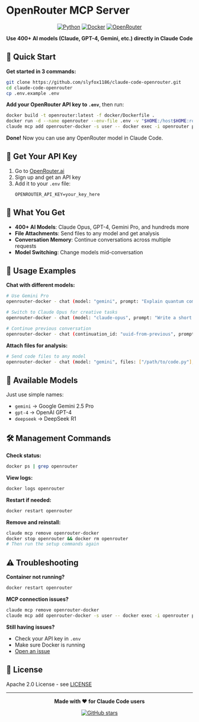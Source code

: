 # OpenRouter MCP Server

<div align="center">

[![Python](https://img.shields.io/badge/python-3.12+-blue.svg)](https://www.python.org/downloads/)
[![Docker](https://img.shields.io/badge/docker-ready-brightgreen.svg)](https://www.docker.com/)
[![OpenRouter](https://img.shields.io/badge/OpenRouter-400%2B%20Models-orange.svg)](https://openrouter.ai/)

**Use 400+ AI models (Claude, GPT-4, Gemini, etc.) directly in Claude Code**

</div>

## 🚀 Quick Start

**Get started in 3 commands:**

```bash
git clone https://github.com/slyfox1186/claude-code-openrouter.git
cd claude-code-openrouter
cp .env.example .env
```

**Add your OpenRouter API key to `.env`**, then run:

```bash
docker build -t openrouter:latest -f docker/Dockerfile .
docker run -d --name openrouter --env-file .env -v "$HOME:/host$HOME:ro" --restart unless-stopped openrouter:latest
claude mcp add openrouter-docker -s user -- docker exec -i openrouter python3 -m src.server
```

**Done!** Now you can use any OpenRouter model in Claude Code.

## 🔑 Get Your API Key

1. Go to [OpenRouter.ai](https://openrouter.ai/)
2. Sign up and get an API key
3. Add it to your `.env` file:
   ```
   OPENROUTER_API_KEY=your_key_here
   ```

## 🎯 What You Get

- **400+ AI Models**: Claude Opus, GPT-4, Gemini Pro, and hundreds more
- **File Attachments**: Send files to any model and get analysis
- **Conversation Memory**: Continue conversations across multiple requests
- **Model Switching**: Change models mid-conversation

## 💬 Usage Examples

**Chat with different models:**
```bash
# Use Gemini Pro
openrouter-docker - chat (model: "gemini", prompt: "Explain quantum computing")

# Switch to Claude Opus for creative tasks
openrouter-docker - chat (model: "claude-opus", prompt: "Write a short story")

# Continue previous conversation
openrouter-docker - chat (continuation_id: "uuid-from-previous", prompt: "Tell me more")
```

**Attach files for analysis:**
```bash
# Send code files to any model
openrouter-docker - chat (model: "gemini", files: ["/path/to/code.py"], prompt: "Review this code")
```

## 🤖 Available Models

Just use simple names:

- `gemini` → Google Gemini 2.5 Pro
- `gpt-4` → OpenAI GPT-4
- `deepseek` → DeepSeek R1

## 🛠️ Management Commands

**Check status:**
```bash
docker ps | grep openrouter
```

**View logs:**
```bash
docker logs openrouter
```

**Restart if needed:**
```bash
docker restart openrouter
```

**Remove and reinstall:**
```bash
claude mcp remove openrouter-docker
docker stop openrouter && docker rm openrouter
# Then run the setup commands again
```

## ⚠️ Troubleshooting

**Container not running?**
```bash
docker restart openrouter
```

**MCP connection issues?**
```bash
claude mcp remove openrouter-docker
claude mcp add openrouter-docker -s user -- docker exec -i openrouter python3 -m src.server
```

**Still having issues?**
- Check your API key in `.env`
- Make sure Docker is running
- [Open an issue](https://github.com/slyfox1186/claude-code-openrouter/issues)

## 📄 License

Apache 2.0 License - see [LICENSE](../LICENSE)

---

<div align="center">

**Made with ❤️ for Claude Code users**

[![GitHub stars](https://img.shields.io/github/stars/slyfox1186/claude-code-openrouter.svg?style=social)](https://github.com/slyfox1186/claude-code-openrouter/stargazers)

</div>